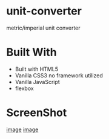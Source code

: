 # unit-converter
 metric/imperial unit converter


# Built With
- Built with HTML5
- Vanilla CSS3 no framework utilized
- Vanilla JavaScript
- flexbox

# ScreenShot
[image](FireShot-%20unit-conversn.netlify.app.jpg)
[image](FireShot%20Capture%20unit-conversn.netlify.app.jpg)